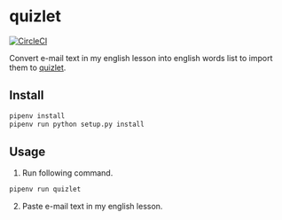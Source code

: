 # quizlet

[![CircleCI](https://circleci.com/gh/shibataka000/quizlet.svg?style=shield)](https://circleci.com/gh/shibataka000/quizlet)

Convert e-mail text in my english lesson into english words list to import them to [quizlet](https://quizlet.com/).

## Install
```bash
pipenv install
pipenv run python setup.py install
```

## Usage
1. Run following command.

```bash
pipenv run quizlet
```

2. Paste e-mail text in my english lesson.
